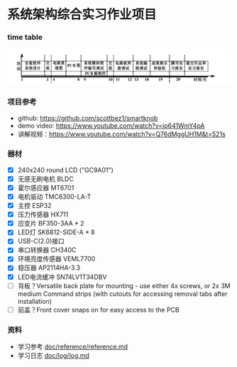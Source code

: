 # 系统架构综合实习作业项目

### time table

![./README_image/time_table.png](./README_image/time_table.png)

### 项目参考

- github: https://github.com/scottbez1/smartknob
- demo video: https://www.youtube.com/watch?v=ip641WmY4pA
- 讲解视频：https://www.youtube.com/watch?v=Q76dMggUH1M&t=521s


### 器材

- [x] 240x240 round LCD ("GC9A01")
- [x] 无感无刷电机 BLDC
- [x] 霍尔感应器 MT6701
- [x] 电机驱动 TMC6300-LA-T
- [x] 主控 ESP32
- [x] 压力传感器 HX711 
- [x] 应变片 BF350-3AA * 2
- [x] LED灯 SK6812-SIDE-A * 8
- [x] USB-C(2.0)接口
- [x] 串口转换器 CH340C
- [x] 环境亮度传感器 VEML7700
- [x] 稳压器 AP2114HA-3.3
- [x] LED电流缓冲 SN74LV1T34DBV
- [ ] 背板？Versatile back plate for mounting - use either 4x screws, or 2x 3M medium Command strips (with cutouts for accessing removal tabs after installation)
- [ ] 前盖？Front cover snaps on for easy access to the PCB

### 资料

- 学习参考 [doc/reference/reference.md](doc/reference/reference.md)
- 学习日志 [doc/log/log.md](doc/log/log.md)

